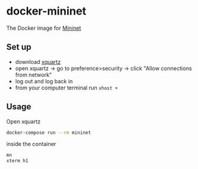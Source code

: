 # docker-mininet

The Docker image for [Mininet](http://mininet.org/)

## Set up

- download [xquartz](https://www.xquartz.org/)
- open xquartz -> go to preference>security -> click "Allow connections from network"
- log out and log back in
- from your computer terminal run `xhost +`

## Usage

Open xquartz

```bash
docker-compose run --rm mininet
```

inside the container

```bash
mn
xterm h1
```
